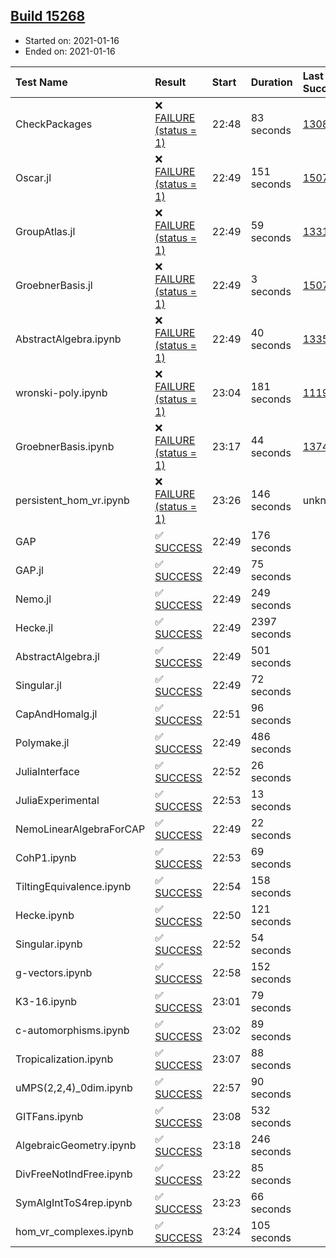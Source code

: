 ## [Build 15268](https://oscarci.mathematik.uni-kl.de/job/oscar/15268/)

* Started on: 2021-01-16
* Ended on: 2021-01-16

| Test Name    | Result | Start | Duration | Last Success | First Failure |
|:-------------|:-------|:------|:---------|:-------------|:--------------|
| CheckPackages | ❌ [FAILURE (status = 1)](https://oscarci.mathematik.uni-kl.de/job/oscar/15268/artifact/logs/build-15268/CheckPackages.log) | 22:48 | 83 seconds | [13085](https://oscarci.mathematik.uni-kl.de/job/oscar/13085/) | [13086](https://oscarci.mathematik.uni-kl.de/job/oscar/13086/) |
| Oscar.jl | ❌ [FAILURE (status = 1)](https://oscarci.mathematik.uni-kl.de/job/oscar/15268/artifact/logs/build-15268/Oscar.jl.log) | 22:49 | 151 seconds | [15079](https://oscarci.mathematik.uni-kl.de/job/oscar/15079/) | [15080](https://oscarci.mathematik.uni-kl.de/job/oscar/15080/) |
| GroupAtlas.jl | ❌ [FAILURE (status = 1)](https://oscarci.mathematik.uni-kl.de/job/oscar/15268/artifact/logs/build-15268/GroupAtlas.jl.log) | 22:49 | 59 seconds | [13311](https://oscarci.mathematik.uni-kl.de/job/oscar/13311/) | [13312](https://oscarci.mathematik.uni-kl.de/job/oscar/13312/) |
| GroebnerBasis.jl | ❌ [FAILURE (status = 1)](https://oscarci.mathematik.uni-kl.de/job/oscar/15268/artifact/logs/build-15268/GroebnerBasis.jl.log) | 22:49 | 3 seconds | [15079](https://oscarci.mathematik.uni-kl.de/job/oscar/15079/) | [15080](https://oscarci.mathematik.uni-kl.de/job/oscar/15080/) |
| AbstractAlgebra.ipynb | ❌ [FAILURE (status = 1)](https://oscarci.mathematik.uni-kl.de/job/oscar/15268/artifact/logs/build-15268/AbstractAlgebra.ipynb.log) | 22:49 | 40 seconds | [13355](https://oscarci.mathematik.uni-kl.de/job/oscar/13355/) | [13356](https://oscarci.mathematik.uni-kl.de/job/oscar/13356/) |
| wronski-poly.ipynb | ❌ [FAILURE (status = 1)](https://oscarci.mathematik.uni-kl.de/job/oscar/15268/artifact/logs/build-15268/wronski-poly.ipynb.log) | 23:04 | 181 seconds | [11192](https://oscarci.mathematik.uni-kl.de/job/oscar/11192/) | [11193](https://oscarci.mathematik.uni-kl.de/job/oscar/11193/) |
| GroebnerBasis.ipynb | ❌ [FAILURE (status = 1)](https://oscarci.mathematik.uni-kl.de/job/oscar/15268/artifact/logs/build-15268/GroebnerBasis.ipynb.log) | 23:17 | 44 seconds | [13748](https://oscarci.mathematik.uni-kl.de/job/oscar/13748/) | [13749](https://oscarci.mathematik.uni-kl.de/job/oscar/13749/) |
| persistent_hom_vr.ipynb | ❌ [FAILURE (status = 1)](https://oscarci.mathematik.uni-kl.de/job/oscar/15268/artifact/logs/build-15268/persistent_hom_vr.ipynb.log) | 23:26 | 146 seconds | unknown | unknown |
| GAP | ✅ [SUCCESS](https://oscarci.mathematik.uni-kl.de/job/oscar/15268/artifact/logs/build-15268/GAP.log) | 22:49 | 176 seconds |  |  |
| GAP.jl | ✅ [SUCCESS](https://oscarci.mathematik.uni-kl.de/job/oscar/15268/artifact/logs/build-15268/GAP.jl.log) | 22:49 | 75 seconds |  |  |
| Nemo.jl | ✅ [SUCCESS](https://oscarci.mathematik.uni-kl.de/job/oscar/15268/artifact/logs/build-15268/Nemo.jl.log) | 22:49 | 249 seconds |  |  |
| Hecke.jl | ✅ [SUCCESS](https://oscarci.mathematik.uni-kl.de/job/oscar/15268/artifact/logs/build-15268/Hecke.jl.log) | 22:49 | 2397 seconds |  |  |
| AbstractAlgebra.jl | ✅ [SUCCESS](https://oscarci.mathematik.uni-kl.de/job/oscar/15268/artifact/logs/build-15268/AbstractAlgebra.jl.log) | 22:49 | 501 seconds |  |  |
| Singular.jl | ✅ [SUCCESS](https://oscarci.mathematik.uni-kl.de/job/oscar/15268/artifact/logs/build-15268/Singular.jl.log) | 22:49 | 72 seconds |  |  |
| CapAndHomalg.jl | ✅ [SUCCESS](https://oscarci.mathematik.uni-kl.de/job/oscar/15268/artifact/logs/build-15268/CapAndHomalg.jl.log) | 22:51 | 96 seconds |  |  |
| Polymake.jl | ✅ [SUCCESS](https://oscarci.mathematik.uni-kl.de/job/oscar/15268/artifact/logs/build-15268/Polymake.jl.log) | 22:49 | 486 seconds |  |  |
| JuliaInterface | ✅ [SUCCESS](https://oscarci.mathematik.uni-kl.de/job/oscar/15268/artifact/logs/build-15268/JuliaInterface.log) | 22:52 | 26 seconds |  |  |
| JuliaExperimental | ✅ [SUCCESS](https://oscarci.mathematik.uni-kl.de/job/oscar/15268/artifact/logs/build-15268/JuliaExperimental.log) | 22:53 | 13 seconds |  |  |
| NemoLinearAlgebraForCAP | ✅ [SUCCESS](https://oscarci.mathematik.uni-kl.de/job/oscar/15268/artifact/logs/build-15268/NemoLinearAlgebraForCAP.log) | 22:49 | 22 seconds |  |  |
| CohP1.ipynb | ✅ [SUCCESS](https://oscarci.mathematik.uni-kl.de/job/oscar/15268/artifact/logs/build-15268/CohP1.ipynb.log) | 22:53 | 69 seconds |  |  |
| TiltingEquivalence.ipynb | ✅ [SUCCESS](https://oscarci.mathematik.uni-kl.de/job/oscar/15268/artifact/logs/build-15268/TiltingEquivalence.ipynb.log) | 22:54 | 158 seconds |  |  |
| Hecke.ipynb | ✅ [SUCCESS](https://oscarci.mathematik.uni-kl.de/job/oscar/15268/artifact/logs/build-15268/Hecke.ipynb.log) | 22:50 | 121 seconds |  |  |
| Singular.ipynb | ✅ [SUCCESS](https://oscarci.mathematik.uni-kl.de/job/oscar/15268/artifact/logs/build-15268/Singular.ipynb.log) | 22:52 | 54 seconds |  |  |
| g-vectors.ipynb | ✅ [SUCCESS](https://oscarci.mathematik.uni-kl.de/job/oscar/15268/artifact/logs/build-15268/g-vectors.ipynb.log) | 22:58 | 152 seconds |  |  |
| K3-16.ipynb | ✅ [SUCCESS](https://oscarci.mathematik.uni-kl.de/job/oscar/15268/artifact/logs/build-15268/K3-16.ipynb.log) | 23:01 | 79 seconds |  |  |
| c-automorphisms.ipynb | ✅ [SUCCESS](https://oscarci.mathematik.uni-kl.de/job/oscar/15268/artifact/logs/build-15268/c-automorphisms.ipynb.log) | 23:02 | 89 seconds |  |  |
| Tropicalization.ipynb | ✅ [SUCCESS](https://oscarci.mathematik.uni-kl.de/job/oscar/15268/artifact/logs/build-15268/Tropicalization.ipynb.log) | 23:07 | 88 seconds |  |  |
| uMPS(2,2,4)_0dim.ipynb | ✅ [SUCCESS](https://oscarci.mathematik.uni-kl.de/job/oscar/15268/artifact/logs/build-15268/uMPS-2-2-4-_0dim.ipynb.log) | 22:57 | 90 seconds |  |  |
| GITFans.ipynb | ✅ [SUCCESS](https://oscarci.mathematik.uni-kl.de/job/oscar/15268/artifact/logs/build-15268/GITFans.ipynb.log) | 23:08 | 532 seconds |  |  |
| AlgebraicGeometry.ipynb | ✅ [SUCCESS](https://oscarci.mathematik.uni-kl.de/job/oscar/15268/artifact/logs/build-15268/AlgebraicGeometry.ipynb.log) | 23:18 | 246 seconds |  |  |
| DivFreeNotIndFree.ipynb | ✅ [SUCCESS](https://oscarci.mathematik.uni-kl.de/job/oscar/15268/artifact/logs/build-15268/DivFreeNotIndFree.ipynb.log) | 23:22 | 85 seconds |  |  |
| SymAlgIntToS4rep.ipynb | ✅ [SUCCESS](https://oscarci.mathematik.uni-kl.de/job/oscar/15268/artifact/logs/build-15268/SymAlgIntToS4rep.ipynb.log) | 23:23 | 66 seconds |  |  |
| hom_vr_complexes.ipynb | ✅ [SUCCESS](https://oscarci.mathematik.uni-kl.de/job/oscar/15268/artifact/logs/build-15268/hom_vr_complexes.ipynb.log) | 23:24 | 105 seconds |  |  |
